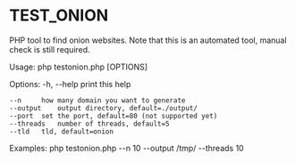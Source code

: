 # TEST_ONION

PHP tool to find onion websites.
Note that this is an automated tool, manual check is still required.

Usage: php testonion.php [OPTIONS]

Options:
	-h, --help	print this help

	--n		how many domain you want to generate
	--output	output directory, default=./output/
	--port	set the port, default=80 (not supported yet)
	--threads	number of threads, default=5
	--tld	tld, default=onion

Examples:
	php testonion.php --n 10 --output /tmp/ --threads 10
